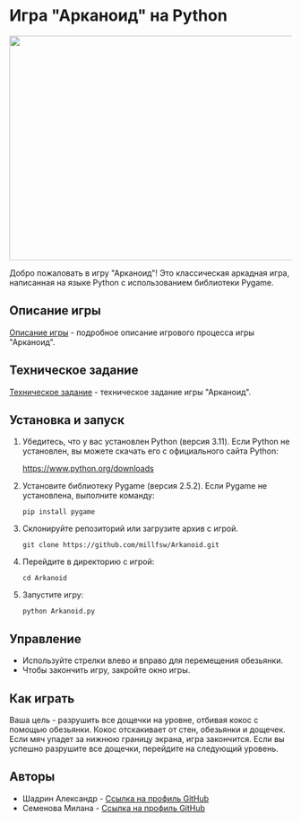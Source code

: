 # Игра "Арканоид" на Python

<image src="https://github.com/millfsw/Arkanoid/assets/145267104/7750074e-5d3e-49ae-81f8-33f50a0c3f71" width="600" height="400">

Добро пожаловать в игру "Арканоид"! Это классическая аркадная игра, написанная на языке Python с использованием библиотеки Pygame.

## Описание игры

[Описание игры](Описание_игры.md) - подробное описание игрового процесса игры "Арканоид".

## Техническое задание

[Техническое задание](Техническое_задание.md) - техническое задание игры "Арканоид".

## Установка и запуск

1. Убедитесь, что у вас установлен Python (версия 3.11). Если Python не установлен, вы можете скачать его с официального сайта Python:

   
   https://www.python.org/downloads


2.  Установите библиотеку Pygame (версия 2.5.2). Если Pygame не установлена, выполните команду:


      `pip install pygame`
   

3. Склонируйте репозиторий или загрузите архив с игрой.

   
   `git clone https://github.com/millfsw/Arkanoid.git`
   

4. Перейдите в директорию с игрой:

   
   `cd Arkanoid`
   

5. Запустите игру:

   
   `python Arkanoid.py`
   

## Управление

- Используйте стрелки влево и вправо для перемещения обезьянки.
- Чтобы закончить игру, закройте окно игры.

## Как играть

Ваша цель - разрушить все дощечки на уровне, отбивая кокос с помощью обезьянки. Кокос отскакивает от стен, обезьянки и дощечек. Если мяч упадет за нижнюю границу экрана, игра закончится. Если вы успешно разрушите все дощечки, перейдите на следующий уровень.

## Авторы

- Шадрин Александр - [Ссылка на профиль GitHub](https://github.com/Sh-Shanya)
- Семенова Милана - [Ссылка на профиль GitHub](https://github.com/millfsw)


